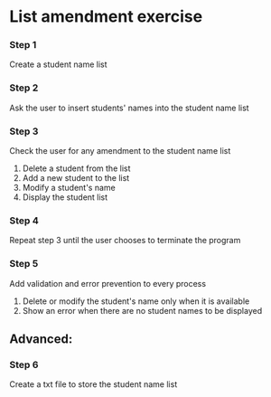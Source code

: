 # List amendment exercise

### Step 1
Create a student name list

### Step 2
Ask the user to insert students' names into the student name list

### Step 3
Check the user for any amendment to the student name list
1) Delete a student from the list
2) Add a new student to the list
3) Modify a student's name
4) Display the student list

### Step 4
Repeat step 3 until the user chooses to terminate the program

### Step 5
Add validation and error prevention to every process
1) Delete or modify the student's name only when it is available
2) Show an error when there are no student names to be displayed

## Advanced:
### Step 6
Create a txt file to store the student name list
